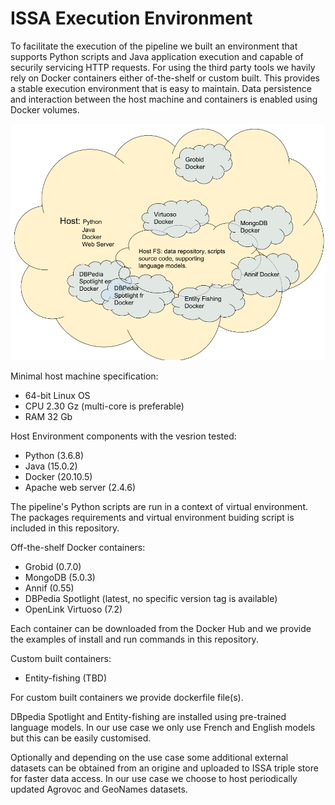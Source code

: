 # ISSA Execution Environment

To facilitate the execution of the pipeline we built an environment that supports Python scripts and Java application execution and capable of securily servicing HTTP requests. For using the third party tools we havily rely on Docker containers either of-the-shelf or custom built. This provides a stable execution environment that is easy to maintain. Data persistence and interaction between the host machine and containers is enabled using Docker volumes.      

<img src="../doc/environment_diagram.png" width="700" />

Minimal host machine specification:
- 64-bit Linux OS
- CPU 2.30 Gz (multi-core is preferable)
- RAM 32 Gb   

Host Environment components with the vesrion tested:
- Python (3.6.8)
- Java (15.0.2)
- Docker (20.10.5)
- Apache web server (2.4.6)

The pipeline's Python scripts are run in a context of virtual environment. The packages requirements and virtual environment buiding script is included in this repository. 

Off-the-shelf Docker containers:
- Grobid (0.7.0)
- MongoDB (5.0.3)
- Annif (0.55)
- DBPedia Spotlight (latest, no specific version tag is available)
- OpenLink Virtuoso (7.2) 

Each container can be downloaded from the Docker Hub and we provide the examples of install and run commands in this repository.  

Custom built containers:
- Entity-fishing (TBD)

For custom built containers we provide dockerfile file(s).

DBpedia Spotlight and Entity-fishing are installed using pre-trained language models.  In our use case we only use French and English models but this can be easily customised.
 
Optionally and depending on the use case some additional external datasets can be obtained from an origine and uploaded to ISSA triple store for faster data access. In our use case we choose to host periodically updated Agrovoc and GeoNames datasets.  

